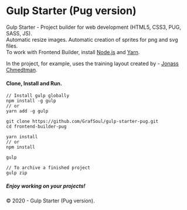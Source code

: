 # Gulp Starter (Pug version)

Gulp Starter - Project builder for web development (HTML5, CSS3, PUG, SASS, JS).  
Automatic resize images. Automatic creation of sprites for png and svg files.  
To work with Frontend Builder, install [Node.js] and [Yarn].

In the project, for example, uses the training layout created by - [Jonass Chmedtman].

#### Clone, Install and Run.

```$js
// Install gulp globally
npm install -g gulp
// or
yarn add -g gulp

git clone https://github.com/GrafSoul/gulp-starter-pug.git
cd frontend-builder-pug

yarn install
// or
npm install

gulp

// To archive a finished project
gulp zip
```

##### Enjoy working on your projects!

© 2020 - Gulp Starter (Pug version).

[node.js]: https://nodejs.org/en/
[yarn]: https://yarnpkg.com/lang/en/
[jonass chmedtman]: https://codingheroes.io/

